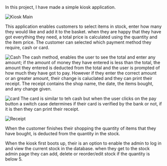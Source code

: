 In this project, I have made a simple kiosk application. 

![Kiosk Main](https://user-images.githubusercontent.com/57363879/104501049-1eeb5180-55d7-11eb-972f-c3031abc3c62.PNG)

This application enables customers to select items in stock, enter how many they would like and add it to the basket. when they are happy that they have got everything they need, a total price is calculated using the quantity and the item price. The customer can selected which payment method they require, cash or card.

![Cash](https://user-images.githubusercontent.com/57363879/104501068-24e13280-55d7-11eb-8d17-2d13507de72c.PNG)
The cash method, enables the user to see the total and enter any amount; if the amount of money they have entered is less than the total, the amount they entered is deducted from the total and the user is prompted of how much they have got to pay. However if they enter the correct amount or an greater amount, their change is caluclated and they can print their receipt. The receipt contains the shop name, the date, the items bought, and any change given.

![card](https://user-images.githubusercontent.com/57363879/104501070-2579c900-55d7-11eb-9fb7-40258d33a64a.PNG)
The card is similar to teh cash but when the user clicks on the pay button a switch case determines if their card is verified by the bank or not, if it is then they can print their receipt.

![Receipt](https://user-images.githubusercontent.com/57363879/104501098-2ca0d700-55d7-11eb-8af7-8e1bd4bfaa98.PNG)

When the customer finishes their shopping the quantity of items that they have bought, is deducted from the quantity in the stock. 

When the kiosk first boots up, their is an option to enable the admin to log in and view the current stock in the database. when they get to the stock admin page they can add, delete or reorder/edit stock if the quantity is below 5.
